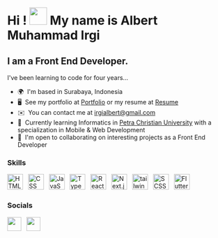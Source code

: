 Hi ! <img src="https://raw.githubusercontent.com/aemmadi/aemmadi/master/wave.gif" width="40"/> My name is Albert Muhammad Irgi
============================================================================================================================================

I am a Front End Developer.
--------------------------------

I've been learning to code for four years...
*   🌍  I'm based in Surabaya, Indonesia
*   🖥️  See my portfolio at <a target="_blank" rel="noreferrer" href='https://albertirgi.me'>Portfolio</a> or my resume at <a target="_blank" rel="noreferrer" href='https://albertirgi.me/static/media/Resume_Albert-Muhammad-Irgi.a515d2248de330fd82d3.pdf'>Resume</a>
*   ✉️  You can contact me at [irgialbert@gmail.com](mailto:irgialbert@gmail.com)
*   🧠  Currently learning Informatics in <a target="_blank" rel="noreferrer" href='https://www.petra.ac.id/'>Petra Christian University</a> with a specialization in Mobile & Web Development
*   🤝  I'm open to collaborating on interesting projects as a Front End Developer

### Skills

<p align="left">
<a rel="noreferrer"><img src="https://skillicons.dev/icons?i=html&theme=light" width="36" height="36" alt="HTML" /></a> &nbsp
<a rel="noreferrer"><img src="https://skillicons.dev/icons?i=css&theme=light" width="36" height="36" alt="CSS" /></a> &nbsp
<a rel="noreferrer"><img src="https://skillicons.dev/icons?i=js&theme=light" width="36" height="36" alt="JavaScript" /></a> &nbsp
<a rel="noreferrer"><img src="https://skillicons.dev/icons?i=ts&theme=light" width="36" height="36" alt="TypeScript" /></a> &nbsp
<a rel="noreferrer"><img src="https://skillicons.dev/icons?i=react&theme=light" width="36" height="36" alt="React" /></a> &nbsp
<a rel="noreferrer"><img src="https://skillicons.dev/icons?i=next&theme=light" width="36" height="36" alt="Next.js" /></a> &nbsp
<a rel="noreferrer"><img src="https://skillicons.dev/icons?i=tailwind&theme=light" width="36" height="36" alt="tailwind" /></a> &nbsp
<a rel="noreferrer"><img src="https://skillicons.dev/icons?i=scss&theme=light" width="36" height="36" alt="SCSS" /></a> &nbsp
<a rel="noreferrer"><img src="https://skillicons.dev/icons?i=flutter&theme=light" width="36" height="36" alt="Flutter" /></a> &nbsp
</p>
  

### Socials

<p align="left"> 
  <a href="https://www.linkedin.com/in/albertirgi/" target="_blank" rel="noreferrer"><img src="https://skillicons.dev/icons?i=linkedin&theme=light" width="32" height="32" /></a> &nbsp;
  <a href="https://discord.com/users/440791730309300264" target="_blank" rel="noreferrer"><img src="https://skillicons.dev/icons?i=discord&theme=light" width="32" height="32" /></a> &nbsp;
</p>

